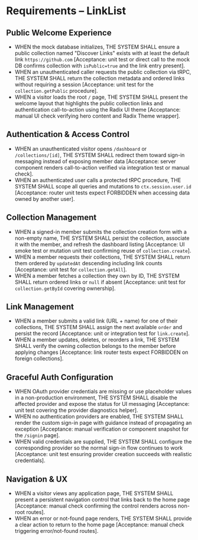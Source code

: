 # Requirements – LinkList

## Public Welcome Experience

- WHEN the mock database initializes, THE SYSTEM SHALL ensure a public collection named "Discover Links" exists with at least the default link `https://github.com` [Acceptance: unit test or direct call to the mock DB confirms collection with `isPublic=true` and the link entry present].
- WHEN an unauthenticated caller requests the public collection via tRPC, THE SYSTEM SHALL return the collection metadata and ordered links without requiring a session [Acceptance: unit test for the `collection.getPublic` procedure].
- WHEN a visitor loads the root `/` page, THE SYSTEM SHALL present the welcome layout that highlights the public collection links and authentication call-to-action using the Radix UI theme [Acceptance: manual UI check verifying hero content and Radix Theme wrapper].

## Authentication & Access Control

- WHEN an unauthenticated visitor opens `/dashboard` or `/collections/[id]`, THE SYSTEM SHALL redirect them toward sign-in messaging instead of exposing member data [Acceptance: server component renders call-to-action verified via integration test or manual check].
- WHEN an authenticated user calls a protected tRPC procedure, THE SYSTEM SHALL scope all queries and mutations to `ctx.session.user.id` [Acceptance: router unit tests expect FORBIDDEN when accessing data owned by another user].

## Collection Management

- WHEN a signed-in member submits the collection creation form with a non-empty name, THE SYSTEM SHALL persist the collection, associate it with the member, and refresh the dashboard listing [Acceptance: UI smoke test or mutation unit test confirming reuse of `collection.create`].
- WHEN a member requests their collections, THE SYSTEM SHALL return them ordered by `updatedAt` descending including link counts [Acceptance: unit test for `collection.getAll`].
- WHEN a member fetches a collection they own by ID, THE SYSTEM SHALL return ordered links or `null` if absent [Acceptance: unit test for `collection.getById` covering ownership].

## Link Management

- WHEN a member submits a valid link (URL + name) for one of their collections, THE SYSTEM SHALL assign the next available `order` and persist the record [Acceptance: unit or integration test for `link.create`].
- WHEN a member updates, deletes, or reorders a link, THE SYSTEM SHALL verify the owning collection belongs to the member before applying changes [Acceptance: link router tests expect FORBIDDEN on foreign collections].

## Graceful Auth Configuration

- WHEN OAuth provider credentials are missing or use placeholder values in a non-production environment, THE SYSTEM SHALL disable the affected provider and expose the status for UI messaging [Acceptance: unit test covering the provider diagnostics helper].
- WHEN no authentication providers are enabled, THE SYSTEM SHALL render the custom sign-in page with guidance instead of propagating an exception [Acceptance: manual verification or component snapshot for the `/signin` page].
- WHEN valid credentials are supplied, THE SYSTEM SHALL configure the corresponding provider so the normal sign-in flow continues to work [Acceptance: unit test ensuring provider creation succeeds with realistic credentials].

## Navigation & UX

- WHEN a visitor views any application page, THE SYSTEM SHALL present a persistent navigation control that links back to the home page [Acceptance: manual check confirming the control renders across non-root routes].
- WHEN an error or not-found page renders, THE SYSTEM SHALL provide a clear action to return to the home page [Acceptance: manual check triggering error/not-found routes].
